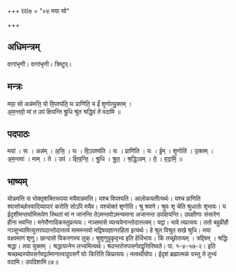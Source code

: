 +++
title = "०४ मया सो"

+++
## अधिमन्त्रम्
वागांभृणी। वागांभृणी। त्रिष्टुप्।

## मन्त्रः
मया॒ सो अन्न॑मत्ति॒ यो वि॒पश्य॑ति॒ यः प्राणि॑ति॒ य ईं॑ शृ॒णोत्यु॒क्तम् ।  
अ॒म॒न्तवो॒ मां त उप॑ क्षियन्ति श्रु॒धि श्रु॑त श्रद्धि॒वं ते॑ वदामि ॥

## पदपाठः
मया॑ । सः । अन्न॑म् । अ॒त्ति॒ । यः । वि॒ऽपश्य॑ति । यः । प्राणि॑ति । यः । ई॒म् । शृ॒णोति॑ । उ॒क्तम् ।  
अ॒म॒न्तवः॑ । माम् । ते । उप॑ । क्षि॒य॒न्ति॒ । श्रु॒धि । श्रु॒त॒ । श्र॒द्धि॒ऽवम् । ते॒ । व॒दा॒मि॒ ॥

## भाष्यम्
योन्नमत्ति स भोक्तृशक्तिरूपया मयैवान्नमत्ति। यश्च विपश्यति। आलोकयतीत्यर्थः। यश्च प्राणिति श्वासोच्छोस्वादिव्यापारं करोति सोऽपि मयैव। यश्चोक्तं शृणोति। श्रु श्रवणे। श्रुवः शृ चेति श्रुधातोः शृभावः। य ईदृशीमन्तर्यामिरूपेण स्थितां मां न जानन्ति तेऽमन्तवोऽमन्यमाना अजानन्त उपक्षियन्ति। उपक्षीणाः संसारेण हीना भवन्ति। मनेरौणादिकस्तुप्रत्ययः। नञ्समासे व्यत्ययेनान्तोदात्तत्वम्। यद्वा। भावे त्य्प्रत्ययः। ततो बहुव्रीहौ नञ्सुभ्यामित्युत्तरपदान्तोदात्तत्वं माममन्तवो मद्विषयज्ञानरहिता इत्यर्थः। हे श्रुत विश्रुत सखे श्रुधि। मया वक्ष्यमाणं शृणु। छान्दसो विकरणस्य लुक्। श्रुशृणुपॄकृवृभ्य इति हेर्धिभावः। किं तच्छ्रोतव्यम् । त्रद्दिवम् । श्रद्धिः श्रद्धा। तया युक्तम् । श्रद्धायत्नेन लभ्यमित्यर्थः। श्रदन्तरोरुपसर्गवद्वृत्तिरिष्यते। पा. १-४-५७-२। इति श्रच्छब्दस्योपसर्गवद्वर्तमानात्वादुपसर्गे घोः किरिति किप्रत्ययः। मत्वर्थीयोपः। ईदृशं ब्रह्मात्मकं वस्तु ते तुभ्यं वदामि। उपदिशामि॥४॥